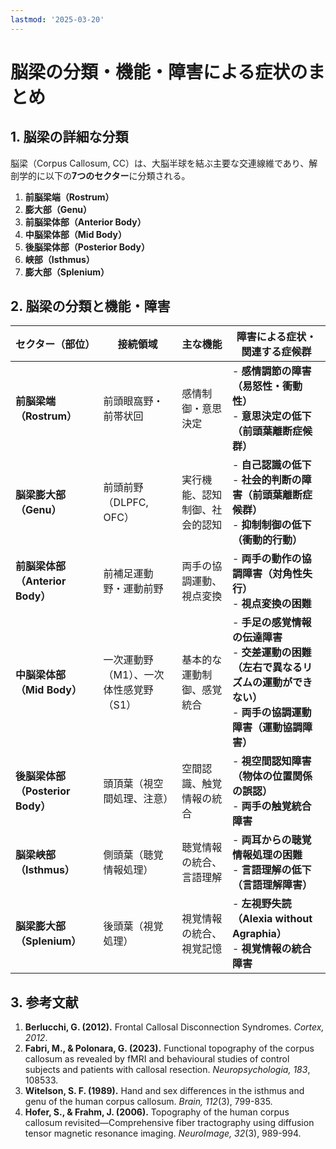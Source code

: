 ```yaml
---
lastmod: '2025-03-20'
---
```

# **脳梁の分類・機能・障害による症状のまとめ**

## **1. 脳梁の詳細な分類**

脳梁（Corpus Callosum, CC）は、大脳半球を結ぶ主要な交連線維であり、解剖学的に以下の**7つのセクター**に分類される。

1. **前脳梁端（Rostrum）**
2. **膨大部（Genu）**
3. **前脳梁体部（Anterior Body）**
4. **中脳梁体部（Mid Body）**
5. **後脳梁体部（Posterior Body）**
6. **峡部（Isthmus）**
7. **膨大部（Splenium）**



## **2. 脳梁の分類と機能・障害**

| **セクター（部位）**             | **接続領域**                           | **主な機能**                   | **障害による症状・関連する症候群**                                                                                                           |
| -------------------------------- | -------------------------------------- | ------------------------------ | -------------------------------------------------------------------------------------------------------------------------------------------- |
| **前脳梁端（Rostrum）**          | 前頭眼窩野・前帯状回                   | 感情制御・意思決定             | - **感情調節の障害（易怒性・衝動性）** <br> - **意思決定の低下（前頭葉離断症候群）**                                                         |
| **脳梁膨大部（Genu）**           | 前頭前野（DLPFC, OFC）                 | 実行機能、認知制御、社会的認知 | - **自己認識の低下** <br> - **社会的判断の障害（前頭葉離断症候群）** <br> - **抑制制御の低下（衝動的行動）**                                 |
| **前脳梁体部（Anterior Body）**  | 前補足運動野・運動前野                 | 両手の協調運動、視点変換       | - **両手の動作の協調障害（対角性失行）** <br> - **視点変換の困難**                                                                           |
| **中脳梁体部（Mid Body）**       | 一次運動野（M1）、一次体性感覚野（S1） | 基本的な運動制御、感覚統合     | - **手足の感覚情報の伝達障害** <br> - **交差運動の困難（左右で異なるリズムの運動ができない）** <br> - **両手の協調運動障害（運動協調障害）** |
| **後脳梁体部（Posterior Body）** | 頭頂葉（視空間処理、注意）             | 空間認識、触覚情報の統合       | - **視空間認知障害（物体の位置関係の誤認）** <br> - **両手の触覚統合障害**                                                                   |
| **脳梁峡部（Isthmus）**          | 側頭葉（聴覚情報処理）                 | 聴覚情報の統合、言語理解       | - **両耳からの聴覚情報処理の困難** <br> - **言語理解の低下（言語理解障害）**                                                                 |
| **脳梁膨大部（Splenium）**       | 後頭葉（視覚処理）                     | 視覚情報の統合、視覚記憶       | - **左視野失読（Alexia without Agraphia）** <br> - **視覚情報の統合障害**                                                                    |

## **3. 参考文献**

1. **Berlucchi, G. (2012).** Frontal Callosal Disconnection Syndromes. _Cortex, 2012_.
2. **Fabri, M., & Polonara, G. (2023).** Functional topography of the corpus callosum as revealed by fMRI and behavioural studies of control subjects and patients with callosal resection. _Neuropsychologia, 183_, 108533.
3. **Witelson, S. F. (1989).** Hand and sex differences in the isthmus and genu of the human corpus callosum. _Brain, 112_(3), 799-835.
4. **Hofer, S., & Frahm, J. (2006).** Topography of the human corpus callosum revisited—Comprehensive fiber tractography using diffusion tensor magnetic resonance imaging. _NeuroImage, 32_(3), 989-994.
